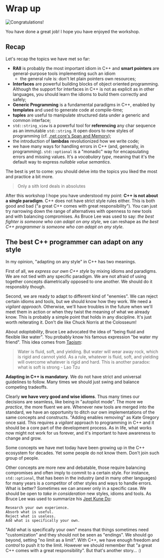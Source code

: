 # Wrap up

![Congratulations!](https://upload.wikimedia.org/wikipedia/it/thumb/4/46/Dicapriogatsby.JPG/1200px-Dicapriogatsby.JPG)

You have done a great job! I hope you have enjoyed the workshop.

## Recap

Let's recap the topics we have met so far:

* **RAII** is probably the most important idiom in C++ and **smart pointers** are general-purpose tools implementing such an idiom
   * the general rule is: don't let plain pointers own resources;
* **Interfaces** are powerful building blocks of object oriented programming. Although the support for interfaces in C++ is not as explicit as in other languages, you should learn the idioms to build them correctly and safely;
* **Generic Programming** is a fundamental paradigms in C++, enabled by **templates** and used to generate code at compile-time;
* **tuples** are useful to manipulate structured data under a generic and common interface;
* `std::string_view` is a powerful tool for **referencing** any char sequence as an immutable `std::string`. It open doors to new styles of programming (cf. [.net core's Span and Memory](https://medium.com/@antao.almada/how-to-use-span-t-and-memory-t-c0b126aae652));
* the introduction of **lambdas** revolutionized how we write code; 
* we have many ways for handling errors in C++ (and, generally, in programming). `std::optional` is a "monadic" way for encapsulating errors and missing values. It's a *vocabulary type*, meaning that it's the default way to express *nullable value semantics*.

The best is yet to come: you should delve into the topics you liked the most and practice a bit more.

> Only a sith lord deals in absolutes

After this workshop I hope you have understood my point: **C++ is not about a single paradigm**. C++ does not have strict style rules either. This is both good and bad ("a great C++ comes with great responsibility"). You can just try narrowing down the range of alternatives with openness to new tools and with balancing compromises. As Bruce Lee was used to say: *the best fighter is someone who can adapt on any style*, we can reshape as *the best C++ programmer is someone who can adapt on any style*. 

## The best C++ programmer can adapt on any style

In my opinion, "adapting on any style" in C++ has two meanings. 

First of all, we *express our own C++ style* by mixing idioms and paradigms. We are not tied with any specific paradigm. We are not afraid of using together concepts diametrically opposed to one another. We should do it responsibly though.

Second, we are ready to adapt to different kind of "enemies". We can reject certain idioms and tools, but we should know how they work. We need a *vigilant approach*. Otherwise, we'll have troubles in the future when we'll meet them in action or when they twist the meaning of what we already know. This is probably a simple point that holds in any discipline. It's just worth reiterating it. Don't die like Chuck Norris at the Colosseum!

About *adaptability*, Bruce Lee advocated the idea of "being fluid and flexible like water". You probably know his famous expression "be water my friend". This idea comes from [Taoism](https://en.wikipedia.org/wiki/Taoism):

> Water is fluid, soft, and yielding. But water will wear away rock, which is rigid and cannot yield. As a rule, whatever is fluid, soft, and yielding will overcome whatever is rigid and hard. This is another paradox: what is soft is strong - Lao Tzu

**Adapting in C++ is mandatory**. We do not have strict and universal guidelines to follow. Many times we should just swing and balance competing tradeoffs.

Clearly **we have very good and wise idioms**. Thus many times our decisions are seamless, like being in "autopilot mode". The more we *practice*, the more fluent we are. Whenever new tools are merged into the standard, we have an opportunity to ditch our own implementations of the same concepts and constructs. "Adding enables removing" as Kate Gregory once said. This requires a *vigilant* approach to programming in C++ and it should be a core part of the development process. As in life, what works now might not work for us forever, and it's important to have awareness to change and grow.

Some concepts we have met today have been growing up in the C++ ecosystem for decades. Yet some people do not know them. Don't join such group of people.

Other concepts are more new and debatable, those require balancing compromises and often imply to commit to a certain style. For instance, `std::optional`, that has been in the industry (and in many other languages) for many years is a competitor of other styles and ways to handle errors. What is better? Sometimes we can answer only in a specific case. We should be open to *take in consideration* new styles, idioms and tools. As Bruce Lee was used to summarize his [Jeet Kune Do](https://en.wikipedia.org/wiki/Jeet_Kune_Do):

```
Research your own experience.
Absorb what is useful.
Reject what is useless.
Add what is specifically your own.
```

"Add what is specifically your own" means that things sometimes need "customization" and they should not be seen as "endings". We should go beyond, setting "no limit as a limit". With C++, we have enough freedom and *control* to push it to the limit. However we should remember that "a great C++ comes with a great responsibility". But that's another story... :)
